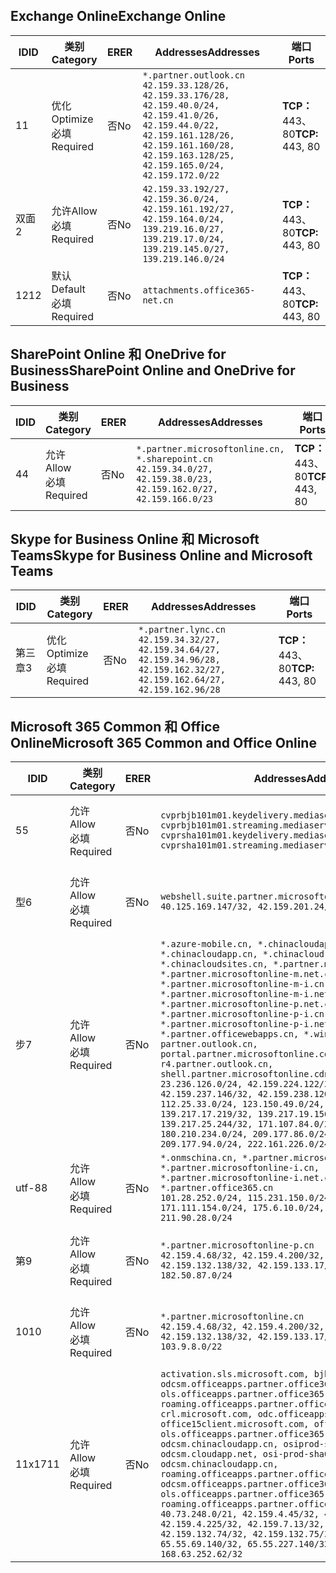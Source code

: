 <!--THIS FILE IS AUTOMATICALLY GENERATED. MANUAL CHANGES WILL BE OVERWRITTEN.-->
<!--Please contact the Office 365 Endpoints team with any questions.-->
<!--China endpoints version 2018112800-->
<!--File generated 2019-03-12 12:08:27.1919-->

## <a name="exchange-online"></a><span data-ttu-id="bdaba-101">Exchange Online</span><span class="sxs-lookup"><span data-stu-id="bdaba-101">Exchange Online</span></span>

<span data-ttu-id="bdaba-102">ID</span><span class="sxs-lookup"><span data-stu-id="bdaba-102">ID</span></span> | <span data-ttu-id="bdaba-103">类别</span><span class="sxs-lookup"><span data-stu-id="bdaba-103">Category</span></span> | <span data-ttu-id="bdaba-104">ER</span><span class="sxs-lookup"><span data-stu-id="bdaba-104">ER</span></span> | <span data-ttu-id="bdaba-105">Addresses</span><span class="sxs-lookup"><span data-stu-id="bdaba-105">Addresses</span></span> | <span data-ttu-id="bdaba-106">端口</span><span class="sxs-lookup"><span data-stu-id="bdaba-106">Ports</span></span>
-- | -------------------- | -- | --------------------------------------------------------------------------------------------------------------------------------------------------------------------------------------------------------- | ----------------
<span data-ttu-id="bdaba-107">1</span><span class="sxs-lookup"><span data-stu-id="bdaba-107">1</span></span> | <span data-ttu-id="bdaba-108">优化</span><span class="sxs-lookup"><span data-stu-id="bdaba-108">Optimize</span></span><BR><span data-ttu-id="bdaba-109">必填</span><span class="sxs-lookup"><span data-stu-id="bdaba-109">Required</span></span> | <span data-ttu-id="bdaba-110">否</span><span class="sxs-lookup"><span data-stu-id="bdaba-110">No</span></span> | `*.partner.outlook.cn`<BR>`42.159.33.128/26, 42.159.33.176/28, 42.159.40.0/24, 42.159.41.0/26, 42.159.44.0/22, 42.159.161.128/26, 42.159.161.160/28, 42.159.163.128/25, 42.159.165.0/24, 42.159.172.0/22` | <span data-ttu-id="bdaba-111">**TCP：** 443、80</span><span class="sxs-lookup"><span data-stu-id="bdaba-111">**TCP:** 443, 80</span></span>
<span data-ttu-id="bdaba-112">双面</span><span class="sxs-lookup"><span data-stu-id="bdaba-112">2</span></span> | <span data-ttu-id="bdaba-113">允许</span><span class="sxs-lookup"><span data-stu-id="bdaba-113">Allow</span></span><BR><span data-ttu-id="bdaba-114">必填</span><span class="sxs-lookup"><span data-stu-id="bdaba-114">Required</span></span> | <span data-ttu-id="bdaba-115">否</span><span class="sxs-lookup"><span data-stu-id="bdaba-115">No</span></span> | `42.159.33.192/27, 42.159.36.0/24, 42.159.161.192/27, 42.159.164.0/24, 139.219.16.0/27, 139.219.17.0/24, 139.219.145.0/27, 139.219.146.0/24` | <span data-ttu-id="bdaba-116">**TCP：** 443、80</span><span class="sxs-lookup"><span data-stu-id="bdaba-116">**TCP:** 443, 80</span></span>
<span data-ttu-id="bdaba-117">12</span><span class="sxs-lookup"><span data-stu-id="bdaba-117">12</span></span> | <span data-ttu-id="bdaba-118">默认</span><span class="sxs-lookup"><span data-stu-id="bdaba-118">Default</span></span><BR><span data-ttu-id="bdaba-119">必填</span><span class="sxs-lookup"><span data-stu-id="bdaba-119">Required</span></span> | <span data-ttu-id="bdaba-120">否</span><span class="sxs-lookup"><span data-stu-id="bdaba-120">No</span></span> | `attachments.office365-net.cn` | <span data-ttu-id="bdaba-121">**TCP：** 443、80</span><span class="sxs-lookup"><span data-stu-id="bdaba-121">**TCP:** 443, 80</span></span>

## <a name="sharepoint-online-and-onedrive-for-business"></a><span data-ttu-id="bdaba-122">SharePoint Online 和 OneDrive for Business</span><span class="sxs-lookup"><span data-stu-id="bdaba-122">SharePoint Online and OneDrive for Business</span></span>

<span data-ttu-id="bdaba-123">ID</span><span class="sxs-lookup"><span data-stu-id="bdaba-123">ID</span></span> | <span data-ttu-id="bdaba-124">类别</span><span class="sxs-lookup"><span data-stu-id="bdaba-124">Category</span></span> | <span data-ttu-id="bdaba-125">ER</span><span class="sxs-lookup"><span data-stu-id="bdaba-125">ER</span></span> | <span data-ttu-id="bdaba-126">Addresses</span><span class="sxs-lookup"><span data-stu-id="bdaba-126">Addresses</span></span> | <span data-ttu-id="bdaba-127">端口</span><span class="sxs-lookup"><span data-stu-id="bdaba-127">Ports</span></span>
-- | ----------------- | -- | --------------------------------------------------------------------------------------------------------------------- | ----------------
<span data-ttu-id="bdaba-128">4</span><span class="sxs-lookup"><span data-stu-id="bdaba-128">4</span></span> | <span data-ttu-id="bdaba-129">允许</span><span class="sxs-lookup"><span data-stu-id="bdaba-129">Allow</span></span><BR><span data-ttu-id="bdaba-130">必填</span><span class="sxs-lookup"><span data-stu-id="bdaba-130">Required</span></span> | <span data-ttu-id="bdaba-131">否</span><span class="sxs-lookup"><span data-stu-id="bdaba-131">No</span></span> | `*.partner.microsoftonline.cn, *.sharepoint.cn`<BR>`42.159.34.0/27, 42.159.38.0/23, 42.159.162.0/27, 42.159.166.0/23` | <span data-ttu-id="bdaba-132">**TCP：** 443、80</span><span class="sxs-lookup"><span data-stu-id="bdaba-132">**TCP:** 443, 80</span></span>

## <a name="skype-for-business-online-and-microsoft-teams"></a><span data-ttu-id="bdaba-133">Skype for Business Online 和 Microsoft Teams</span><span class="sxs-lookup"><span data-stu-id="bdaba-133">Skype for Business Online and Microsoft Teams</span></span>

<span data-ttu-id="bdaba-134">ID</span><span class="sxs-lookup"><span data-stu-id="bdaba-134">ID</span></span> | <span data-ttu-id="bdaba-135">类别</span><span class="sxs-lookup"><span data-stu-id="bdaba-135">Category</span></span> | <span data-ttu-id="bdaba-136">ER</span><span class="sxs-lookup"><span data-stu-id="bdaba-136">ER</span></span> | <span data-ttu-id="bdaba-137">Addresses</span><span class="sxs-lookup"><span data-stu-id="bdaba-137">Addresses</span></span> | <span data-ttu-id="bdaba-138">端口</span><span class="sxs-lookup"><span data-stu-id="bdaba-138">Ports</span></span>
-- | -------------------- | -- | -------------------------------------------------------------------------------------------------------------------------------- | ----------------
<span data-ttu-id="bdaba-139">第三章</span><span class="sxs-lookup"><span data-stu-id="bdaba-139">3</span></span> | <span data-ttu-id="bdaba-140">优化</span><span class="sxs-lookup"><span data-stu-id="bdaba-140">Optimize</span></span><BR><span data-ttu-id="bdaba-141">必填</span><span class="sxs-lookup"><span data-stu-id="bdaba-141">Required</span></span> | <span data-ttu-id="bdaba-142">否</span><span class="sxs-lookup"><span data-stu-id="bdaba-142">No</span></span> | `*.partner.lync.cn`<BR>`42.159.34.32/27, 42.159.34.64/27, 42.159.34.96/28, 42.159.162.32/27, 42.159.162.64/27, 42.159.162.96/28` | <span data-ttu-id="bdaba-143">**TCP：** 443、80</span><span class="sxs-lookup"><span data-stu-id="bdaba-143">**TCP:** 443, 80</span></span>

## <a name="microsoft-365-common-and-office-online"></a><span data-ttu-id="bdaba-144">Microsoft 365 Common 和 Office Online</span><span class="sxs-lookup"><span data-stu-id="bdaba-144">Microsoft 365 Common and Office Online</span></span>

<span data-ttu-id="bdaba-145">ID</span><span class="sxs-lookup"><span data-stu-id="bdaba-145">ID</span></span> | <span data-ttu-id="bdaba-146">类别</span><span class="sxs-lookup"><span data-stu-id="bdaba-146">Category</span></span> | <span data-ttu-id="bdaba-147">ER</span><span class="sxs-lookup"><span data-stu-id="bdaba-147">ER</span></span> | <span data-ttu-id="bdaba-148">Addresses</span><span class="sxs-lookup"><span data-stu-id="bdaba-148">Addresses</span></span> | <span data-ttu-id="bdaba-149">端口</span><span class="sxs-lookup"><span data-stu-id="bdaba-149">Ports</span></span>
-- | ----------------- | -- | ---------------------------------------------------------------------------------------------------------------------------------------------------------------------------------------------------------------------------------------------------------------------------------------------------------------------------------------------------------------------------------------------------------------------------------------------------------------------------------------------------------------------------------------------------------------------------------------------------------------------------------------------------------------------------------------------------------------------------------------------------------------------------------------------------------------------------------------------------------------------------------------------------------------------- | ----------------
<span data-ttu-id="bdaba-150">5</span><span class="sxs-lookup"><span data-stu-id="bdaba-150">5</span></span> | <span data-ttu-id="bdaba-151">允许</span><span class="sxs-lookup"><span data-stu-id="bdaba-151">Allow</span></span><BR><span data-ttu-id="bdaba-152">必填</span><span class="sxs-lookup"><span data-stu-id="bdaba-152">Required</span></span> | <span data-ttu-id="bdaba-153">否</span><span class="sxs-lookup"><span data-stu-id="bdaba-153">No</span></span> | `cvprbjb101m01.keydelivery.mediaservices.chinacloudapi.cn, cvprbjb101m01.streaming.mediaservices.chinacloudapi.cn, cvprsha101m01.keydelivery.mediaservices.chinacloudapi.cn, cvprsha101m01.streaming.mediaservices.chinacloudapi.cn` | <span data-ttu-id="bdaba-154">**TCP：** 443、80</span><span class="sxs-lookup"><span data-stu-id="bdaba-154">**TCP:** 443, 80</span></span>
<span data-ttu-id="bdaba-155">型</span><span class="sxs-lookup"><span data-stu-id="bdaba-155">6</span></span> | <span data-ttu-id="bdaba-156">允许</span><span class="sxs-lookup"><span data-stu-id="bdaba-156">Allow</span></span><BR><span data-ttu-id="bdaba-157">必填</span><span class="sxs-lookup"><span data-stu-id="bdaba-157">Required</span></span> | <span data-ttu-id="bdaba-158">否</span><span class="sxs-lookup"><span data-stu-id="bdaba-158">No</span></span> | `webshell.suite.partner.microsoftonline.cn`<BR>`40.125.169.147/32, 42.159.201.24/32` | <span data-ttu-id="bdaba-159">**TCP：** 443、80</span><span class="sxs-lookup"><span data-stu-id="bdaba-159">**TCP:** 443, 80</span></span>
<span data-ttu-id="bdaba-160">步</span><span class="sxs-lookup"><span data-stu-id="bdaba-160">7</span></span> | <span data-ttu-id="bdaba-161">允许</span><span class="sxs-lookup"><span data-stu-id="bdaba-161">Allow</span></span><BR><span data-ttu-id="bdaba-162">必填</span><span class="sxs-lookup"><span data-stu-id="bdaba-162">Required</span></span> | <span data-ttu-id="bdaba-163">否</span><span class="sxs-lookup"><span data-stu-id="bdaba-163">No</span></span> | `*.azure-mobile.cn, *.chinacloudapi.cn, *.chinacloudapp.cn, *.chinacloud-mobile.cn, *.chinacloudsites.cn, *.partner.microsoftonline-m.cn, *.partner.microsoftonline-m.net.cn, *.partner.microsoftonline-m-i.cn, *.partner.microsoftonline-m-i.net.cn, *.partner.microsoftonline-p.net.cn, *.partner.microsoftonline-p-i.cn, *.partner.microsoftonline-p-i.net.cn, *.partner.officewebapps.cn, *.windowsazure.cn, partner.outlook.cn, portal.partner.microsoftonline.cdnsvc.com, r4.partner.outlook.cn, shell.partner.microsoftonline.cdnsvc.com`<BR>`23.236.126.0/24, 42.159.224.122/32, 42.159.233.91/32, 42.159.237.146/32, 42.159.238.120/32, 58.68.168.0/24, 112.25.33.0/24, 123.150.49.0/24, 125.65.247.0/24, 139.217.17.219/32, 139.217.19.156/32, 139.217.21.3/32, 139.217.25.244/32, 171.107.84.0/24, 180.210.232.0/24, 180.210.234.0/24, 209.177.86.0/24, 209.177.90.0/24, 209.177.94.0/24, 222.161.226.0/24` | <span data-ttu-id="bdaba-164">**TCP：** 443、80</span><span class="sxs-lookup"><span data-stu-id="bdaba-164">**TCP:** 443, 80</span></span>
<span data-ttu-id="bdaba-165">utf-8</span><span class="sxs-lookup"><span data-stu-id="bdaba-165">8</span></span> | <span data-ttu-id="bdaba-166">允许</span><span class="sxs-lookup"><span data-stu-id="bdaba-166">Allow</span></span><BR><span data-ttu-id="bdaba-167">必填</span><span class="sxs-lookup"><span data-stu-id="bdaba-167">Required</span></span> | <span data-ttu-id="bdaba-168">否</span><span class="sxs-lookup"><span data-stu-id="bdaba-168">No</span></span> | `*.onmschina.cn, *.partner.microsoftonline.net.cn, *.partner.microsoftonline-i.cn, *.partner.microsoftonline-i.net.cn, *.partner.office365.cn`<BR>`101.28.252.0/24, 115.231.150.0/24, 123.235.32.0/24, 171.111.154.0/24, 175.6.10.0/24, 180.210.229.0/24, 211.90.28.0/24` | <span data-ttu-id="bdaba-169">**TCP：** 443、80</span><span class="sxs-lookup"><span data-stu-id="bdaba-169">**TCP:** 443, 80</span></span>
<span data-ttu-id="bdaba-170">第</span><span class="sxs-lookup"><span data-stu-id="bdaba-170">9</span></span> | <span data-ttu-id="bdaba-171">允许</span><span class="sxs-lookup"><span data-stu-id="bdaba-171">Allow</span></span><BR><span data-ttu-id="bdaba-172">必填</span><span class="sxs-lookup"><span data-stu-id="bdaba-172">Required</span></span> | <span data-ttu-id="bdaba-173">否</span><span class="sxs-lookup"><span data-stu-id="bdaba-173">No</span></span> | `*.partner.microsoftonline-p.cn`<BR>`42.159.4.68/32, 42.159.4.200/32, 42.159.7.156/32, 42.159.132.138/32, 42.159.133.17/32, 42.159.135.78/32, 182.50.87.0/24` | <span data-ttu-id="bdaba-174">**TCP：** 443、80</span><span class="sxs-lookup"><span data-stu-id="bdaba-174">**TCP:** 443, 80</span></span>
<span data-ttu-id="bdaba-175">10</span><span class="sxs-lookup"><span data-stu-id="bdaba-175">10</span></span> | <span data-ttu-id="bdaba-176">允许</span><span class="sxs-lookup"><span data-stu-id="bdaba-176">Allow</span></span><BR><span data-ttu-id="bdaba-177">必填</span><span class="sxs-lookup"><span data-stu-id="bdaba-177">Required</span></span> | <span data-ttu-id="bdaba-178">否</span><span class="sxs-lookup"><span data-stu-id="bdaba-178">No</span></span> | `*.partner.microsoftonline.cn`<BR>`42.159.4.68/32, 42.159.4.200/32, 42.159.7.156/32, 42.159.132.138/32, 42.159.133.17/32, 42.159.135.78/32, 103.9.8.0/22` | <span data-ttu-id="bdaba-179">**TCP：** 443、80</span><span class="sxs-lookup"><span data-stu-id="bdaba-179">**TCP:** 443, 80</span></span>
<span data-ttu-id="bdaba-180">11x17</span><span class="sxs-lookup"><span data-stu-id="bdaba-180">11</span></span> | <span data-ttu-id="bdaba-181">允许</span><span class="sxs-lookup"><span data-stu-id="bdaba-181">Allow</span></span><BR><span data-ttu-id="bdaba-182">必填</span><span class="sxs-lookup"><span data-stu-id="bdaba-182">Required</span></span> | <span data-ttu-id="bdaba-183">否</span><span class="sxs-lookup"><span data-stu-id="bdaba-183">No</span></span> | `activation.sls.microsoft.com, bjb-odcsm.officeapps.partner.office365.cn, bjb-ols.officeapps.partner.office365.cn, bjb-roaming.officeapps.partner.office365.cn, crl.microsoft.com, odc.officeapps.live.com, office15client.microsoft.com, officecdn.microsoft.com, ols.officeapps.partner.office365.cn, osi-prod-bjb01-odcsm.chinacloudapp.cn, osiprod-scus01-odcsm.cloudapp.net, osi-prod-sha01-odcsm.chinacloudapp.cn, roaming.officeapps.partner.office365.cn, sha-odcsm.officeapps.partner.office365.cn, sha-ols.officeapps.partner.office365.cn, sha-roaming.officeapps.partner.office365.cn`<BR>`40.73.248.0/21, 42.159.4.45/32, 42.159.4.50/32, 42.159.4.225/32, 42.159.7.13/32, 42.159.132.73/32, 42.159.132.74/32, 42.159.132.75/32, 65.52.98.231/32, 65.55.69.140/32, 65.55.227.140/32, 70.37.81.47/32, 168.63.252.62/32` | <span data-ttu-id="bdaba-184">**TCP：** 443、80</span><span class="sxs-lookup"><span data-stu-id="bdaba-184">**TCP:** 443, 80</span></span>
